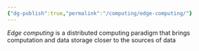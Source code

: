 ```yaml
---
{"dg-publish":true,"permalink":"/computing/edge-computing/"}
---
```


_Edge computing_ is a distributed computing paradigm that brings computation and data storage closer to the sources of data